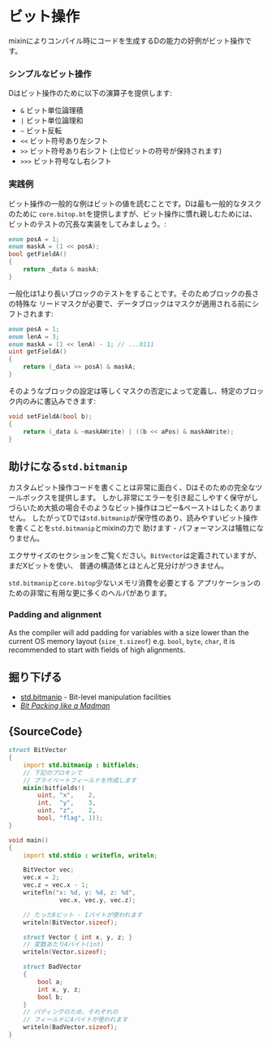 # ビット操作

mixinによりコンパイル時にコードを生成するDの能力の好例がビット操作です。

### シンプルなビット操作

Dはビット操作のために以下の演算子を提供します:

- `&` ビット単位論理積
- `|` ビット単位論理和
- `~` ビット反転
- `<<`  ビット符号あり左シフト
- `>>`  ビット符号あり右シフト (上位ビットの符号が保持されます)
- `>>>` ビット符号なし右シフト

### 実践例

ビット操作の一般的な例はビットの値を読むことです。Dは最も一般的なタスクのために
`core.bitop.bt`を提供しますが、ビット操作に慣れ親しむためには、
ビットのテストの冗長な実装をしてみましょう。:

```d
enum posA = 1;
enum maskA = (1 << posA);
bool getFieldA()
{
    return _data & maskA;
}
```

一般化は1より長いブロックのテストをすることです。そのためブロックの長さの特殊な
リードマスクが必要で、データブロックはマスクが適用される前にシフトされます:

```d
enum posA = 1;
enum lenA = 3;
enum maskA = (1 << lenA) - 1; // ...0111
uint getFieldA()
{
    return (_data >> posA) & maskA;
}
```

そのようなブロックの設定は等しくマスクの否定によって定義し、特定のブロック内のみに書込みできます:

```d
void setFieldA(bool b);
{
    return (_data & ~maskAWrite) | ((b << aPos) & maskAWrite);
}
```

## 助けになる`std.bitmanip`

カスタムビット操作コードを書くことは非常に面白く、Dはそのための完全なツールボックスを提供します。
しかし非常にエラーを引き起こしやすく保守がしづらいため大抵の場合そのようなビット操作はコピー&ペーストはしたくありません。
したがってDでは`std.bitmanip`が保守性のあり、読みやすいビット操作を書くことを`std.bitmanip`とmixinの力で
助けます - パフォーマンスは犠牲になりません。

エクササイズのセクションをご覧ください。`BitVector`は定義されていますが、まだXビットを使い、
普通の構造体とほとんど見分けがつきません。

`std.bitmanip`と`core.bitop`少ないメモリ消費を必要とする
アプリケーションのための非常に有用な更に多くのヘルパがあります。

### Padding and alignment

As the compiler will add padding for variables with a size lower than the current
OS memory layout (`size_t.sizeof`) e.g. `bool`, `byte`, `char`, it is recommended
to start with fields of high alignments.

## 掘り下げる

- [std.bitmanip](http://dlang.org/phobos/std_bitmanip.html) - Bit-level manipulation facilities
- [_Bit Packing like a Madman_](http://dconf.org/2016/talks/sechet.html)

## {SourceCode}

```d
struct BitVector
{
    import std.bitmanip : bitfields;
    // 下記のプロキシで
    // プライベートフィールドを作成します
    mixin(bitfields!(
        uint, "x",    2,
        int,  "y",    3,
        uint, "z",    2,
        bool, "flag", 1));
}

void main()
{
    import std.stdio : writefln, writeln;

    BitVector vec;
    vec.x = 2;
    vec.z = vec.x - 1;
    writefln("x: %d, y: %d, z: %d",
              vec.x, vec.y, vec.z);

    // たった8ビット - 1バイトが使われます
    writeln(BitVector.sizeof);

    struct Vector { int x, y, z; }
    // 変数あたり4バイト(int)
    writeln(Vector.sizeof);

	struct BadVector
	{
		bool a;
		int x, y, z;
		bool b;
	}
	// パディングのため、それぞれの
	// フィールドに4バイトが使われます
	writeln(BadVector.sizeof);
}
```
